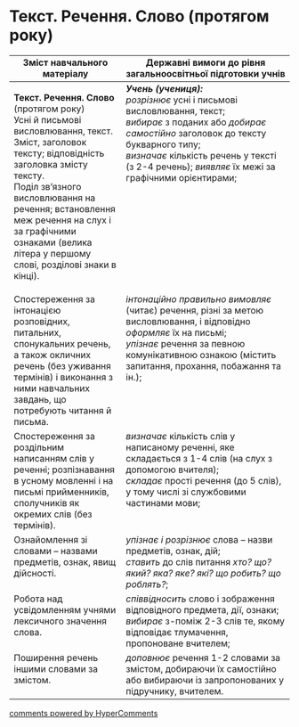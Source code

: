 <div id="hypercomments_widget" class="js-hypercomments-widget invisible"></div>

# Текст. Речення. Слово (протягом року)

<table>
  <tr>
    <td width="40%" align="center"><b>Зміст навчального матеріалу</b></td>
    <td width="60%" align="center"><b>Державні вимоги до рівня загальноосвітньої підготовки учнів</b></td>
  </tr>
<tbody>
  <tr>
    <td width="40%" style="vertical-align:top !important;">
    <p><b>Текст. Речення. Слово</b> (протягом року)<br>
Усні й письмові висловлювання, текст.<br>
Зміст, заголовок тексту; відповідність заголовка змісту тексту.<br>
Поділ зв’язного висловлювання на речення; встановлення меж речення на слух і за графічними ознаками (велика літера у першому слові, розділові знаки в кінці).<br></td>
    <td width="60%" style="vertical-align:top !important;">
<i><b>Учень (учениця):</b></i><br>
<i>розрізнює</i> усні і письмові висловлювання, текст;<br>
<i>вибирає</i> з поданих або <i>добирає самостійно</i>  заголовок до тексту букварного типу;<br>
<i>визначає</i>  кількість речень у тексті (з 2-4 речень); <i>виявляє</i>  їх межі за графічними орієнтирами; <br></td>
  </tr>
  <tr>
    <td width="40%" style="vertical-align:top !important;">
Спостереження за інтонацією розповідних, питальних, спонукальних речень, а також окличних речень (без уживання термінів) і виконання з ними навчальних завдань, що потребують читання й письма.</td>
    <td width="60%" style="vertical-align:top !important;">
<i>інтонаційно правильно вимовляє</i> (читає) речення, різні за метою висловлювання, і відповідно <i>оформляє</i> їх на письмі;<br>
<i>упізнає</i> речення за певною комунікативною ознакою (містить запитання, прохання, побажання та ін.);<br></td>
  </tr>
  <tr>
    <td width="40%" style="vertical-align:top !important;">
Спостереження за роздільним написанням слів у реченні; розпізнавання в усному мовленні і на письмі прийменників, сполучників як окремих слів (без термінів).</td>
    <td width="60%" style="vertical-align:top !important;">
<i>визначає</i> кількість слів у написаному реченні, яке складається з 1-4 слів (на слух з допомогою вчителя);<br>
<i>складає</i> прості речення (до 5 слів), у тому числі зі службовими частинами мови;<br></td>
  </tr>
  <tr>
    <td width="40%" style="vertical-align:top !important;">
Ознайомлення зі словами – назвами предметів, ознак, явищ дійсності. </td>
    <td width="60%" style="vertical-align:top !important;">
<i>упізнає і розрізнює</i> слова – назви предметів, ознак, дій; <br>
<i>ставить</i> до слів питання <i>хто? що? який? яка? яке? які? що робить? що роблять?</i>;<br></td>
  </tr>
  </tr>
  <tr>
    <td width="40%" style="vertical-align:top !important;">
Робота над усвідомленням учнями лексичного значення слова.</td>
    <td width="60%" style="vertical-align:top !important;">
<i>співвідносить</i> слово і зображення відповідного предмета, дії, ознаки; <i>вибирає</i> з-поміж 2-3 слів те, якому відповідає тлумачення, пропоноване вчителем;</td>
  </tr>
  <tr>
    <td width="40%" style="vertical-align:top !important;">
Поширення речень іншими словами за змістом.</td>
    <td width="60%" style="vertical-align:top !important;">
<i>доповнює</i> речення 1-2 словами за змістом, добираючи їх самостійно або вибираючи із запропонованих у підручнику, вчителем.</td>
  </tr>
</tbody>
</table>

<div class="js-hypercomments-container">
<a href="http://hypercomments.com" class="hc-link" title="comments widget">comments powered by HyperComments</a>
</div>